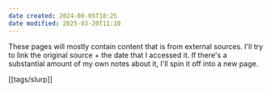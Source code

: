 ```yaml
---
date created: 2024-08-05T18:25
date modified: 2025-03-20T11:10
---
```


These pages will mostly contain content that is from external sources. I'll try to link the original source + the date that I accessed it. If there's a substantial amount of my own notes about it, I'll spin it off into a new page. 

[[tags/slurp]]